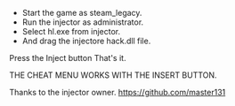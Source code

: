 - Start the game as steam_legacy.
- Run the injector as administrator.
- Select hl.exe from injector.
- And drag the injectore hack.dll file.

Press the Inject button
That's it.

THE CHEAT MENU WORKS WITH THE INSERT BUTTON.

Thanks to the injector owner.
https://github.com/master131
